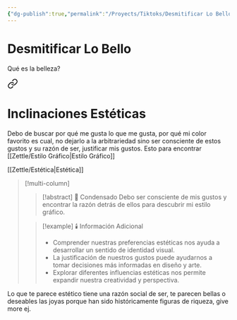 ```yaml
---
{"dg-publish":true,"permalink":"/Proyects/Tiktoks/Desmitificar Lo Bello/","title":"Desmitificar lo bello","tags":["NoteType/KanbanNote"],"created":"2023-09-27T17:46:29.381-05:00","updated":"2023-09-27T17:48:29.865-05:00"}
---
```



# Desmitificar Lo Bello

Qué es la belleza? 
<div class="transclusion internal-embed is-loaded"><a class="markdown-embed-link" href="/zettle/inclinaciones-esteticas/" aria-label="Open link"><svg xmlns="http://www.w3.org/2000/svg" width="24" height="24" viewBox="0 0 24 24" fill="none" stroke="currentColor" stroke-width="2" stroke-linecap="round" stroke-linejoin="round" class="svg-icon lucide-link"><path d="M10 13a5 5 0 0 0 7.54.54l3-3a5 5 0 0 0-7.07-7.07l-1.72 1.71"></path><path d="M14 11a5 5 0 0 0-7.54-.54l-3 3a5 5 0 0 0 7.07 7.07l1.71-1.71"></path></svg></a><div class="markdown-embed">





# Inclinaciones Estéticas

Debo de buscar por qué me gusta lo que me gusta, por qué mi color favorito es cual, no dejarlo a la arbitrariedad sino ser consciente de estos gustos y su razón de ser, justificar mis gustos. Esto para encontrar [[Zettle/Estilo Gráfico\|Estilo Gráfico]]

[[Zettle/Estética\|Estética]]

> [!multi-column]
> 
> > [!abstract] 📖 Condensado
> > Debo ser consciente de mis gustos y encontrar la razón detrás de ellos para descubrir mi estilo gráfico.
>
> > [!example] 🕯️ Información Adicional
> > - Comprender nuestras preferencias estéticas nos ayuda a desarrollar un sentido de identidad visual.
> > - La justificación de nuestros gustos puede ayudarnos a tomar decisiones más informadas en diseño y arte.
> > - Explorar diferentes influencias estéticas nos permite expandir nuestra creatividad y perspectiva.


</div></div>
 Lo que te parece estético tiene una razón social de ser, te parecen bellas o deseables las joyas porque han sido históricamente figuras de riqueza, give more ej.
